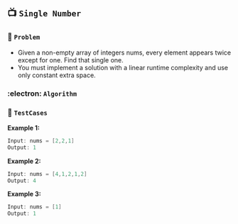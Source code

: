 ## 📺  `Single Number`

### 🧿 `Problem`
* Given a non-empty array of integers nums, every element appears twice except for one. Find that single one.
* You must implement a solution with a linear runtime complexity and use only constant extra space.

### :electron: `Algorithm`


### 🧪 `TestCases`
**Example 1:**
```kotlin
Input: nums = [2,2,1]
Output: 1
```
**Example 2:**
```kotlin
Input: nums = [4,1,2,1,2]
Output: 4
```
**Example 3:**
```kotlin
Input: nums = [1]
Output: 1
```
